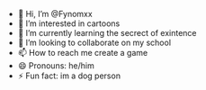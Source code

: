 - 👋 Hi, I’m @Fynomxx
- 👀 I’m interested in cartoons
- 🌱 I’m currently learning the secrect of exintence
- 💞️ I’m looking to collaborate on my school
- 📫 How to reach me create a game
- 😄 Pronouns: he/him
- ⚡ Fun fact: im a dog person

<!---
Fynomxx/Fynomxx is a ✨ special ✨ repository because its `README.md` (this file) appears on your GitHub profile.
You can click the Preview link to take a look at your changes.
--->
